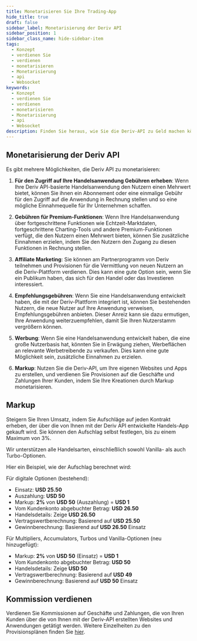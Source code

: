 ```yaml
---
title: Monetarisieren Sie Ihre Trading-App
hide_title: true
draft: false
sidebar_label: Monetarisierung der Deriv API
sidebar_position: 1
sidebar_class_name: hide-sidebar-item
tags:
  - Konzept
  - verdienen Sie
  - verdienen
  - monetarisieren
  - Monetarisierung
  - api
  - Websocket
keywords:
  - Konzept
  - verdienen Sie
  - verdienen
  - monetarisieren
  - Monetarisierung
  - api
  - Websocket
description: Finden Sie heraus, wie Sie die Deriv-API zu Geld machen können, indem Sie ein Deriv-Partner werden, Werbung in Ihrer Trading-App schalten oder Premium-Funktionen anbieten.
---
```


## Monetarisierung der Deriv API

Es gibt mehrere Möglichkeiten, die Deriv API zu monetarisieren:

1. **Für den Zugriff auf Ihre Handelsanwendung Gebühren erheben**: Wenn Ihre Deriv API-basierte Handelsanwendung den Nutzern einen Mehrwert bietet, können Sie ihnen ein Abonnement oder eine einmalige Gebühr für den Zugriff auf die Anwendung in Rechnung stellen und so eine mögliche Einnahmequelle für Ihr Unternehmen schaffen.

2. **Gebühren für Premium-Funktionen**: Wenn Ihre Handelsanwendung über fortgeschrittene Funktionen wie Echtzeit-Marktdaten, fortgeschrittene Charting-Tools und andere Premium-Funktionen verfügt, die den Nutzern einen Mehrwert bieten, können Sie zusätzliche Einnahmen erzielen, indem Sie den Nutzern den Zugang zu diesen Funktionen in Rechnung stellen.

3. **Affiliate Marketing**: Sie können am Partnerprogramm von Deriv teilnehmen und Provisionen für die Vermittlung von neuen Nutzern an die Deriv-Plattform verdienen. Dies kann eine gute Option sein, wenn Sie ein Publikum haben, das sich für den Handel oder das Investieren interessiert.

4. **Empfehlungsgebühren**: Wenn Sie eine Handelsanwendung entwickelt haben, die mit der Deriv-Plattform integriert ist, können Sie bestehenden Nutzern, die neue Nutzer auf Ihre Anwendung verweisen, Empfehlungsgebühren anbieten. Dieser Anreiz kann sie dazu ermutigen, Ihre Anwendung weiterzuempfehlen, damit Sie Ihren Nutzerstamm vergrößern können.

5. **Werbung**: Wenn Sie eine Handelsanwendung entwickelt haben, die eine große Nutzerbasis hat, könnten Sie in Erwägung ziehen, Werbeflächen an relevante Werbetreibende zu verkaufen. Dies kann eine gute Möglichkeit sein, zusätzliche Einnahmen zu erzielen.

6. **Markup**: Nutzen Sie die Deriv-API, um Ihre eigenen Websites und Apps zu erstellen, und verdienen Sie Provisionen auf die Geschäfte und Zahlungen Ihrer Kunden, indem Sie Ihre Kreationen durch Markup monetarisieren.

## Markup

Steigern Sie Ihren Umsatz, indem Sie Aufschläge auf jeden Kontrakt erheben, der über die von Ihnen mit der Deriv API entwickelte Handels-App gekauft wird. Sie können den Aufschlag selbst festlegen, bis zu einem Maximum von 3%.

Wir unterstützen alle Handelsarten, einschließlich sowohl Vanilla- als auch Turbo-Optionen.

Hier ein Beispiel, wie der Aufschlag berechnet wird:

Für digitale Optionen (bestehend):

- Einsatz: **USD 25.50**
- Auszahlung: **USD 50**
- Markup: **2%** von **USD 50** (Auszahlung) = **USD 1**
- Vom Kundenkonto abgebuchter Betrag: **USD 26.50**
- Handelsdetails: Zeige **USD 26.50**
- Vertragswertberechnung: Basierend auf **USD 25.50**
- Gewinnberechnung: Basierend auf **USD 26.50** Einsatz

Für Multipliers, Accumulators, Turbos und Vanilla-Optionen (neu hinzugefügt):

- Markup: **2%** von **USD 50** (Einsatz) = **USD 1**
- Vom Kundenkonto abgebuchter Betrag: **USD 50**
- Handelsdetails: Zeige **USD 50**
- Vertragswertberechnung: Basierend auf **USD 49**
- Gewinnberechnung: Basierend auf **USD 50** Einsatz

## Kommission verdienen

Verdienen Sie Kommissionen auf Geschäfte und Zahlungen, die von Ihren Kunden über die von Ihnen mit der Deriv-API erstellten Websites und Anwendungen getätigt werden. Weitere Einzelheiten zu den Provisionsplänen finden Sie [hier](https://www.deriv.com/partners/affiliate-ib).
